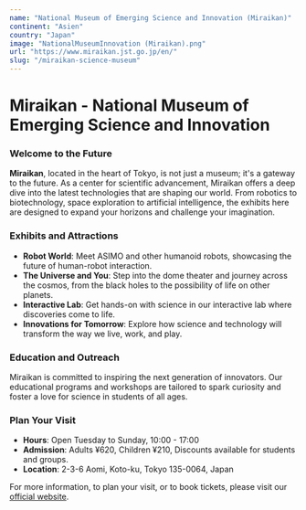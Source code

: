 ```yaml
---
name: "National Museum of Emerging Science and Innovation (Miraikan)"
continent: "Asien"
country: "Japan"
image: "NationalMuseumInnovation (Miraikan).png"
url: "https://www.miraikan.jst.go.jp/en/"
slug: "/miraikan-science-museum"
---
```




# **Miraikan - National Museum of Emerging Science and Innovation**

### Welcome to the Future

**Miraikan**, located in the heart of Tokyo, is not just a museum; it's a gateway to the future. As a center for scientific advancement, Miraikan offers a deep dive into the latest technologies that are shaping our world. From robotics to biotechnology, space exploration to artificial intelligence, the exhibits here are designed to expand your horizons and challenge your imagination.

### Exhibits and Attractions

- **Robot World**: Meet ASIMO and other humanoid robots, showcasing the future of human-robot interaction.
- **The Universe and You**: Step into the dome theater and journey across the cosmos, from the black holes to the possibility of life on other planets.
- **Interactive Lab**: Get hands-on with science in our interactive lab where discoveries come to life.
- **Innovations for Tomorrow**: Explore how science and technology will transform the way we live, work, and play.

### Education and Outreach

Miraikan is committed to inspiring the next generation of innovators. Our educational programs and workshops are tailored to spark curiosity and foster a love for science in students of all ages.

### Plan Your Visit

- **Hours**: Open Tuesday to Sunday, 10:00 - 17:00
- **Admission**: Adults ¥620, Children ¥210, Discounts available for students and groups.
- **Location**: 2-3-6 Aomi, Koto-ku, Tokyo 135-0064, Japan

For more information, to plan your visit, or to book tickets, please visit our [official website](https://www.miraikan.jst.go.jp/en/).